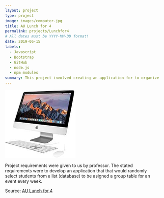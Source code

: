 ```yaml
---
layout: project
type: project
image: images/computer.jpg
title: AU Lunch for 4
permalink: projects/Lunchfor4
# All dates must be YYYY-MM-DD format!
date: 2019-06-15
labels:
  - Javascript
  - Bootstrap
  - GitHub
  - node.js
  - npm modules
summary: This project involved creating an application for to organize alot of people into meetings for lunch.  
---
```


<img class="ui medium right floated rounded image" src="../images/computer.jpg">

Project requirements were given to us by professor.  The stated requirements were to develop an application that that would randomly select students from a list (database) to be asigned a group table for an event every week.
 
Source: <a href="https://github.com/JZipse/AUlunchFor4">AU Lunch for 4</a>
